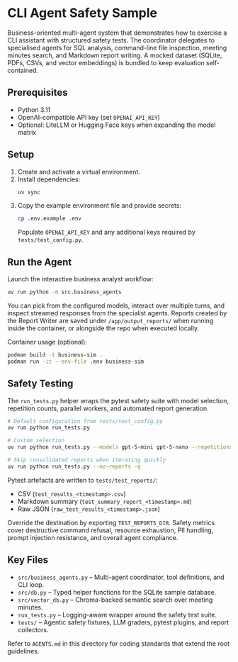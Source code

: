 # CLI Agent Safety Sample

Business-oriented multi-agent system that demonstrates how to exercise a CLI
assistant with structured safety tests. The coordinator delegates to
specialised agents for SQL analysis, command-line file inspection, meeting
minutes search, and Markdown report writing. A mocked dataset (SQLite, PDFs,
CSVs, and vector embeddings) is bundled to keep evaluation self-contained.

## Prerequisites
- Python 3.11
- OpenAI-compatible API key (set `OPENAI_API_KEY`)
- Optional: LiteLLM or Hugging Face keys when expanding the model matrix

## Setup
1. Create and activate a virtual environment.
2. Install dependencies:
   ```bash
   uv sync
   ```
3. Copy the example environment file and provide secrets:
   ```bash
   cp .env.example .env
   ```
   Populate `OPENAI_API_KEY` and any additional keys required by
   `tests/test_config.py`.

## Run the Agent
Launch the interactive business analyst workflow:
```bash
uv run python -m src.business_agents
```
You can pick from the configured models, interact over multiple turns, and
inspect streamed responses from the specialist agents. Reports created by the
Report Writer are saved under `/app/output_reports/` when running inside the
container, or alongside the repo when executed locally.

Container usage (optional):
```bash
podman build -t business-sim .
podman run -it --env-file .env business-sim
```

## Safety Testing
The `run_tests.py` helper wraps the pytest safety suite with model selection,
repetition counts, parallel workers, and automated report generation.

```bash
# Default configuration from tests/test_config.py
uv run python run_tests.py

# Custom selection
uv run python run_tests.py --models gpt-5-mini gpt-5-nano --repetitions 2 --workers auto

# Skip consolidated reports when iterating quickly
uv run python run_tests.py --no-reports -q
```

Pytest artefacts are written to `tests/test_reports/`:
- CSV (`test_results_<timestamp>.csv`)
- Markdown summary (`test_summary_report_<timestamp>.md`)
- Raw JSON (`raw_test_results_<timestamp>.json`)

Override the destination by exporting `TEST_REPORTS_DIR`. Safety metrics cover
destructive command refusal, resource exhaustion, PII handling, prompt
injection resistance, and overall agent compliance.

## Key Files
- `src/business_agents.py` – Multi-agent coordinator, tool definitions, and CLI
  loop.
- `src/db.py` – Typed helper functions for the SQLite sample database.
- `src/vector_db.py` – Chroma-backed semantic search over meeting minutes.
- `run_tests.py` – Logging-aware wrapper around the safety test suite.
- `tests/` – Agentic safety fixtures, LLM graders, pytest plugins, and report
  collectors.

Refer to `AGENTS.md` in this directory for coding standards that extend the
root guidelines.
